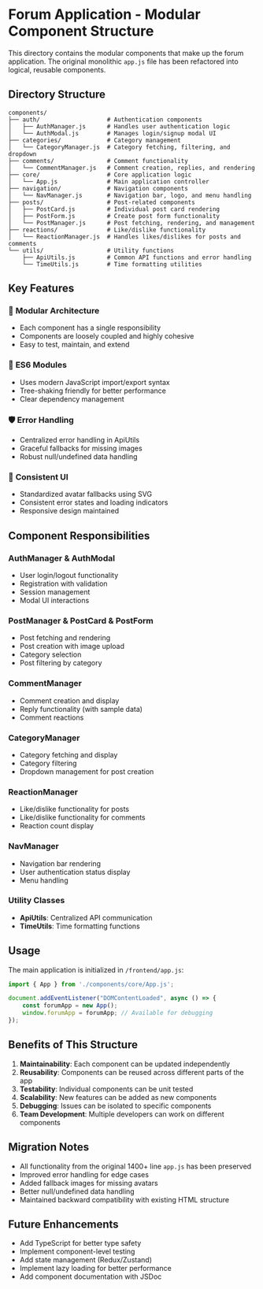# Forum Application - Modular Component Structure

This directory contains the modular components that make up the forum application. The original monolithic `app.js` file has been refactored into logical, reusable components.

## Directory Structure

```
components/
├── auth/                   # Authentication components
│   ├── AuthManager.js      # Handles user authentication logic
│   └── AuthModal.js        # Manages login/signup modal UI
├── categories/             # Category management
│   └── CategoryManager.js  # Category fetching, filtering, and dropdown
├── comments/               # Comment functionality
│   └── CommentManager.js   # Comment creation, replies, and rendering
├── core/                   # Core application logic
│   └── App.js              # Main application controller
├── navigation/             # Navigation components
│   └── NavManager.js       # Navigation bar, logo, and menu handling
├── posts/                  # Post-related components
│   ├── PostCard.js         # Individual post card rendering
│   ├── PostForm.js         # Create post form functionality
│   └── PostManager.js      # Post fetching, rendering, and management
├── reactions/              # Like/dislike functionality
│   └── ReactionManager.js  # Handles likes/dislikes for posts and comments
└── utils/                  # Utility functions
    ├── ApiUtils.js         # Common API functions and error handling
    └── TimeUtils.js        # Time formatting utilities
```

## Key Features

### 🔧 **Modular Architecture**
- Each component has a single responsibility
- Components are loosely coupled and highly cohesive
- Easy to test, maintain, and extend

### 🔄 **ES6 Modules**
- Uses modern JavaScript import/export syntax
- Tree-shaking friendly for better performance
- Clear dependency management

### 🛡️ **Error Handling**
- Centralized error handling in ApiUtils
- Graceful fallbacks for missing images
- Robust null/undefined data handling

### 🎨 **Consistent UI**
- Standardized avatar fallbacks using SVG
- Consistent error states and loading indicators
- Responsive design maintained

## Component Responsibilities

### **AuthManager & AuthModal**
- User login/logout functionality
- Registration with validation
- Session management
- Modal UI interactions

### **PostManager & PostCard & PostForm**
- Post fetching and rendering
- Post creation with image upload
- Category selection
- Post filtering by category

### **CommentManager**
- Comment creation and display
- Reply functionality (with sample data)
- Comment reactions

### **CategoryManager**
- Category fetching and display
- Category filtering
- Dropdown management for post creation

### **ReactionManager**
- Like/dislike functionality for posts
- Like/dislike functionality for comments
- Reaction count display

### **NavManager**
- Navigation bar rendering
- User authentication status display
- Menu handling

### **Utility Classes**
- **ApiUtils**: Centralized API communication
- **TimeUtils**: Time formatting functions

## Usage

The main application is initialized in `/frontend/app.js`:

```javascript
import { App } from './components/core/App.js';

document.addEventListener("DOMContentLoaded", async () => {
    const forumApp = new App();
    window.forumApp = forumApp; // Available for debugging
});
```

## Benefits of This Structure

1. **Maintainability**: Each component can be updated independently
2. **Reusability**: Components can be reused across different parts of the app
3. **Testability**: Individual components can be unit tested
4. **Scalability**: New features can be added as new components
5. **Debugging**: Issues can be isolated to specific components
6. **Team Development**: Multiple developers can work on different components

## Migration Notes

- All functionality from the original 1400+ line `app.js` has been preserved
- Improved error handling for edge cases
- Added fallback images for missing avatars
- Better null/undefined data handling
- Maintained backward compatibility with existing HTML structure

## Future Enhancements

- Add TypeScript for better type safety
- Implement component-level testing
- Add state management (Redux/Zustand)
- Implement lazy loading for better performance
- Add component documentation with JSDoc
